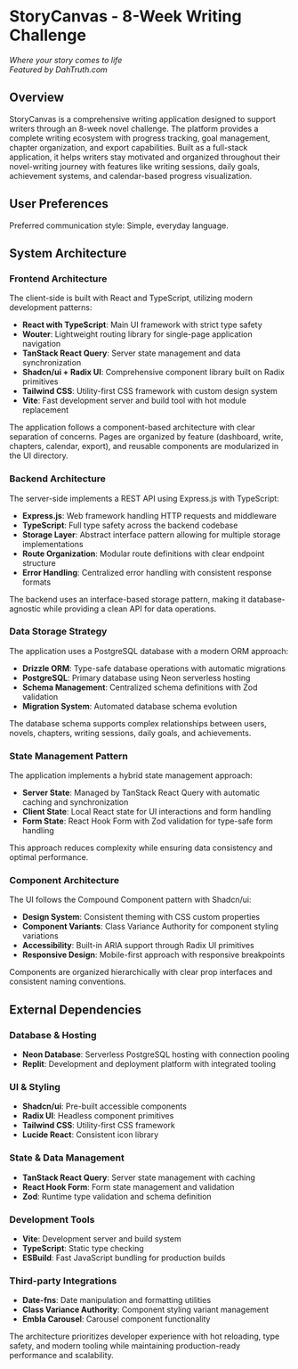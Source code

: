 # StoryCanvas - 8-Week Writing Challenge

*Where your story comes to life*  
*Featured by DahTruth.com*

## Overview

StoryCanvas is a comprehensive writing application designed to support writers through an 8-week novel challenge. The platform provides a complete writing ecosystem with progress tracking, goal management, chapter organization, and export capabilities. Built as a full-stack application, it helps writers stay motivated and organized throughout their novel-writing journey with features like writing sessions, daily goals, achievement systems, and calendar-based progress visualization.

## User Preferences

Preferred communication style: Simple, everyday language.

## System Architecture

### Frontend Architecture
The client-side is built with React and TypeScript, utilizing modern development patterns:
- **React with TypeScript**: Main UI framework with strict type safety
- **Wouter**: Lightweight routing library for single-page application navigation
- **TanStack React Query**: Server state management and data synchronization
- **Shadcn/ui + Radix UI**: Comprehensive component library built on Radix primitives
- **Tailwind CSS**: Utility-first CSS framework with custom design system
- **Vite**: Fast development server and build tool with hot module replacement

The application follows a component-based architecture with clear separation of concerns. Pages are organized by feature (dashboard, write, chapters, calendar, export), and reusable components are modularized in the UI directory.

### Backend Architecture  
The server-side implements a REST API using Express.js with TypeScript:
- **Express.js**: Web framework handling HTTP requests and middleware
- **TypeScript**: Full type safety across the backend codebase
- **Storage Layer**: Abstract interface pattern allowing for multiple storage implementations
- **Route Organization**: Modular route definitions with clear endpoint structure
- **Error Handling**: Centralized error handling with consistent response formats

The backend uses an interface-based storage pattern, making it database-agnostic while providing a clean API for data operations.

### Data Storage Strategy
The application uses a PostgreSQL database with a modern ORM approach:
- **Drizzle ORM**: Type-safe database operations with automatic migrations
- **PostgreSQL**: Primary database using Neon serverless hosting
- **Schema Management**: Centralized schema definitions with Zod validation
- **Migration System**: Automated database schema evolution

The database schema supports complex relationships between users, novels, chapters, writing sessions, daily goals, and achievements.

### State Management Pattern
The application implements a hybrid state management approach:
- **Server State**: Managed by TanStack React Query with automatic caching and synchronization  
- **Client State**: Local React state for UI interactions and form handling
- **Form State**: React Hook Form with Zod validation for type-safe form handling

This approach reduces complexity while ensuring data consistency and optimal performance.

### Component Architecture
The UI follows the Compound Component pattern with Shadcn/ui:
- **Design System**: Consistent theming with CSS custom properties
- **Component Variants**: Class Variance Authority for component styling variations
- **Accessibility**: Built-in ARIA support through Radix UI primitives
- **Responsive Design**: Mobile-first approach with responsive breakpoints

Components are organized hierarchically with clear prop interfaces and consistent naming conventions.

## External Dependencies

### Database & Hosting
- **Neon Database**: Serverless PostgreSQL hosting with connection pooling
- **Replit**: Development and deployment platform with integrated tooling

### UI & Styling
- **Shadcn/ui**: Pre-built accessible components
- **Radix UI**: Headless component primitives
- **Tailwind CSS**: Utility-first CSS framework
- **Lucide React**: Consistent icon library

### State & Data Management  
- **TanStack React Query**: Server state management with caching
- **React Hook Form**: Form state management and validation
- **Zod**: Runtime type validation and schema definition

### Development Tools
- **Vite**: Development server and build system
- **TypeScript**: Static type checking
- **ESBuild**: Fast JavaScript bundling for production builds

### Third-party Integrations
- **Date-fns**: Date manipulation and formatting utilities
- **Class Variance Authority**: Component styling variant management
- **Embla Carousel**: Carousel component functionality

The architecture prioritizes developer experience with hot reloading, type safety, and modern tooling while maintaining production-ready performance and scalability.